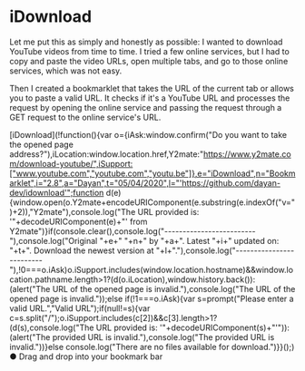 # iDownload
Let me put this as simply and honestly as possible: I wanted to download YouTube videos from time to time. I tried a few online services, but I had to copy and paste the video URLs, open multiple tabs, and go to those online services, which was not easy.

Then I created a bookmarklet that takes the URL of the current tab or allows you to paste a valid URL. It checks if it's a YouTube URL and processes the request by opening the online service and passing the request through a GET request to the online service's URL.


[iDownload](!function(){var o={iAsk:window.confirm("Do you want to take the opened page address?"),iLocation:window.location.href,Y2mate:"https://www.y2mate.com/download-youtube/",iSupport:["www.youtube.com","youtube.com","youtu.be"]},e="iDownload",n="Bookmarklet",i="2.8",a="Dayan",t="05/04/2020",l="'https://github.com/dayan-dev/idownload'";function d(e){window.open(o.Y2mate+encodeURIComponent(e.substring(e.indexOf("v=")+2)),"Y2mate"),console.log("The URL provided is: '"+decodeURIComponent(e)+"' from Y2mate")}if(console.clear(),console.log("-------------------------"),console.log("Original "+e+" "+n+" by "+a+". Latest "+i+" updated on: "+t+". Download the newest version at "+l+"."),console.log("-------------------------"),!0===o.iAsk)o.iSupport.includes(window.location.hostname)&&window.location.pathname.length>1?(d(o.iLocation),window.history.back()):(alert("The URL of the opened page is invalid."),console.log("The URL of the opened page is invalid."));else if(!1===o.iAsk){var s=prompt("Please enter a valid URL.","Valid URL");if(null!=s){var c=s.split("/");o.iSupport.includes(c[2])&&c[3].length>1?(d(s),console.log("The URL provided is: '"+decodeURIComponent(s)+"'")):(alert("The provided URL is invalid."),console.log("The provided URL is invalid."))}else console.log("There are no files available for download.")}}();) ● Drag and drop into your bookmark bar
